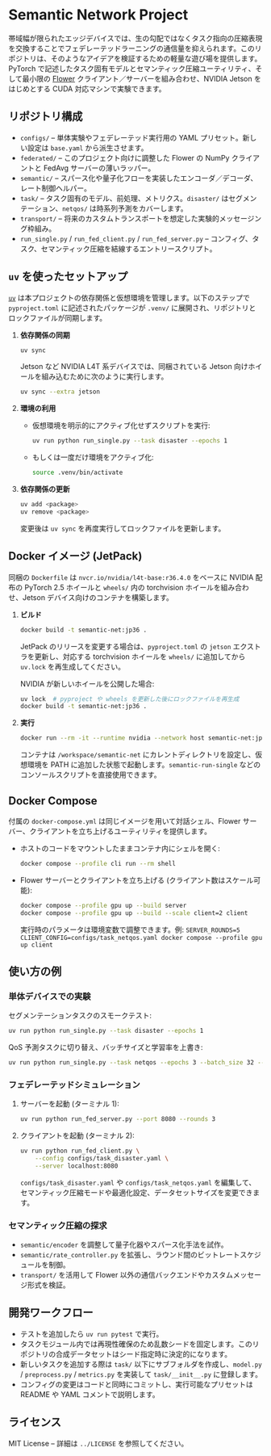 # Semantic Network Project

帯域幅が限られたエッジデバイスでは、生の勾配ではなくタスク指向の圧縮表現を交換することでフェデレーテッドラーニングの通信量を抑えられます。このリポジトリは、そのようなアイデアを検証するための軽量な遊び場を提供します。PyTorch で記述したタスク固有モデルとセマンティック圧縮ユーティリティ、そして最小限の [Flower](https://flower.dev/) クライアント／サーバーを組み合わせ、NVIDIA Jetson をはじめとする CUDA 対応マシンで実験できます。

## リポジトリ構成

- `configs/` – 単体実験やフェデレーテッド実行用の YAML プリセット。新しい設定は `base.yaml` から派生させます。
- `federated/` – このプロジェクト向けに調整した Flower の NumPy クライアントと FedAvg サーバーの薄いラッパー。
- `semantic/` – スパース化や量子化フローを実装したエンコーダ／デコーダ、レート制御ヘルパー。
- `task/` – タスク固有のモデル、前処理、メトリクス。`disaster/` はセグメンテーション、`netqos/` は時系列予測をカバーします。
- `transport/` – 将来のカスタムトランスポートを想定した実験的メッセージング枠組み。
- `run_single.py` / `run_fed_client.py` / `run_fed_server.py` – コンフィグ、タスク、セマンティック圧縮を結線するエントリースクリプト。

## `uv` を使ったセットアップ

[`uv`](https://github.com/astral-sh/uv) は本プロジェクトの依存関係と仮想環境を管理します。以下のステップで `pyproject.toml` に記述されたパッケージが `.venv/` に展開され、リポジトリとロックファイルが同期します。

1. **依存関係の同期**

   ```bash
   uv sync
   ```

   Jetson など NVIDIA L4T 系デバイスでは、同梱されている Jetson 向けホイールを組み込むために次のように実行します。

   ```bash
   uv sync --extra jetson
   ```

2. **環境の利用**

   - 仮想環境を明示的にアクティブ化せずスクリプトを実行:

     ```bash
     uv run python run_single.py --task disaster --epochs 1
     ```

   - もしくは一度だけ環境をアクティブ化:

     ```bash
     source .venv/bin/activate
     ```

3. **依存関係の更新**

   ```bash
   uv add <package>
   uv remove <package>
   ```

   変更後は `uv sync` を再度実行してロックファイルを更新します。

## Docker イメージ (JetPack)

同梱の `Dockerfile` は `nvcr.io/nvidia/l4t-base:r36.4.0` をベースに NVIDIA 配布の PyTorch 2.5 ホイールと `wheels/` 内の torchvision ホイールを組み合わせ、Jetson デバイス向けのコンテナを構築します。

1. **ビルド**

   ```bash
   docker build -t semantic-net:jp36 .
   ```

   JetPack のリリースを変更する場合は、`pyproject.toml` の `jetson` エクストラを更新し、対応する torchvision ホイールを `wheels/` に追加してから `uv.lock` を再生成してください。

   NVIDIA が新しいホイールを公開した場合:

   ```bash
   uv lock  # pyproject や wheels を更新した後にロックファイルを再生成
   docker build -t semantic-net:jp36 .
   ```

2. **実行**

   ```bash
   docker run --rm -it --runtime nvidia --network host semantic-net:jp36 bash
   ```

   コンテナは `/workspace/semantic-net` にカレントディレクトリを設定し、仮想環境を PATH に追加した状態で起動します。`semantic-run-single` などのコンソールスクリプトを直接使用できます。

## Docker Compose

付属の `docker-compose.yml` は同じイメージを用いて対話シェル、Flower サーバー、クライアントを立ち上げるユーティリティを提供します。

- ホストのコードをマウントしたままコンテナ内にシェルを開く:

  ```bash
  docker compose --profile cli run --rm shell
  ```

- Flower サーバーとクライアントを立ち上げる (クライアント数はスケール可能):

  ```bash
  docker compose --profile gpu up --build server
  docker compose --profile gpu up --build --scale client=2 client
  ```

  実行時のパラメータは環境変数で調整できます。例: `SERVER_ROUNDS=5 CLIENT_CONFIG=configs/task_netqos.yaml docker compose --profile gpu up client`

## 使い方の例

### 単体デバイスでの実験

セグメンテーションタスクのスモークテスト:

```bash
uv run python run_single.py --task disaster --epochs 1
```

QoS 予測タスクに切り替え、バッチサイズと学習率を上書き:

```bash
uv run python run_single.py --task netqos --epochs 3 --batch_size 32 --lr 5e-4
```

### フェデレーテッドシミュレーション

1. サーバーを起動 (ターミナル 1):

   ```bash
   uv run python run_fed_server.py --port 8080 --rounds 3
   ```

2. クライアントを起動 (ターミナル 2):

   ```bash
   uv run python run_fed_client.py \
       --config configs/task_disaster.yaml \
       --server localhost:8080
   ```

   `configs/task_disaster.yaml` や `configs/task_netqos.yaml` を編集して、セマンティック圧縮モードや最適化設定、データセットサイズを変更できます。

### セマンティック圧縮の探求

- `semantic/encoder` を調整して量子化器やスパース化手法を試作。
- `semantic/rate_controller.py` を拡張し、ラウンド間のビットレートスケジュールを制御。
- `transport/` を活用して Flower 以外の通信バックエンドやカスタムメッセージ形式を検証。

## 開発ワークフロー

- テストを追加したら `uv run pytest` で実行。
- タスクモジュール内では再現性確保のため乱数シードを固定します。このリポジトリの合成データセットはシード指定時に決定的になります。
- 新しいタスクを追加する際は `task/` 以下にサブフォルダを作成し、`model.py` / `preprocess.py` / `metrics.py` を実装して `task/__init__.py` に登録します。
- コンフィグの変更はコードと同時にコミットし、実行可能なプリセットは README や YAML コメントで説明します。

## ライセンス

MIT License – 詳細は `../LICENSE` を参照してください。
